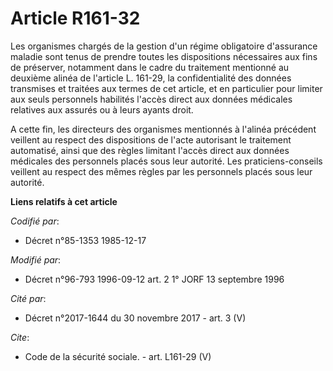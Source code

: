 # Article R161-32

Les organismes chargés de la gestion d'un régime obligatoire d'assurance maladie sont tenus de prendre toutes les
dispositions nécessaires aux fins de préserver, notamment dans le cadre du traitement mentionné au deuxième alinéa de
l'article L. 161-29, la confidentialité des données transmises et traitées aux termes de cet article, et en particulier pour
limiter aux seuls personnels habilités l'accès direct aux données médicales relatives aux assurés ou à leurs ayants droit. 

A cette fin, les directeurs des organismes mentionnés à l'alinéa précédent veillent au respect des dispositions de l'acte
autorisant le traitement automatisé, ainsi que des règles limitant l'accès direct aux données médicales des personnels placés
sous leur autorité. Les praticiens-conseils veillent au respect des mêmes règles par les personnels placés sous leur
autorité.

**Liens relatifs à cet article**

_Codifié par_:

  - Décret n°85-1353 1985-12-17

_Modifié par_:

  - Décret n°96-793 1996-09-12 art. 2 1° JORF 13 septembre 1996

_Cité par_:

  - Décret n°2017-1644 du 30 novembre 2017 - art. 3 (V)

_Cite_:

  - Code de la sécurité sociale. - art. L161-29 (V)
